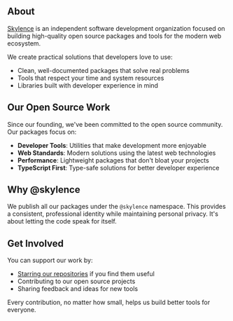 ## About

[Skylence](https://skylence.be) is an independent software development organization focused on building high-quality open source packages and tools for the modern web ecosystem.

We create practical solutions that developers love to use:

- Clean, well-documented packages that solve real problems
- Tools that respect your time and system resources
- Libraries built with developer experience in mind

## Our Open Source Work

Since our founding, we've been committed to the open source community. Our packages focus on:

- **Developer Tools**: Utilities that make development more enjoyable
- **Web Standards**: Modern solutions using the latest web technologies
- **Performance**: Lightweight packages that don't bloat your projects
- **TypeScript First**: Type-safe solutions for better developer experience

## Why @skylence

We publish all our packages under the `@skylence` namespace. This provides a consistent, professional identity while maintaining personal privacy. It's about letting the code speak for itself.

## Get Involved

You can support our work by:
- [Starring our repositories](https://github.com/skylence-be) if you find them useful
- Contributing to our open source projects
- Sharing feedback and ideas for new tools

Every contribution, no matter how small, helps us build better tools for everyone.

